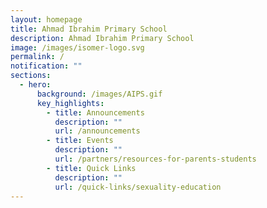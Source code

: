 ```yaml
---
layout: homepage
title: Ahmad Ibrahim Primary School
description: Ahmad Ibrahim Primary School
image: /images/isomer-logo.svg
permalink: /
notification: ""
sections:
  - hero:
      background: /images/AIPS.gif
      key_highlights:
        - title: Announcements
          description: ""
          url: /announcements
        - title: Events
          description: ""
          url: /partners/resources-for-parents-students
        - title: Quick Links
          description: ""
          url: /quick-links/sexuality-education
---
```



